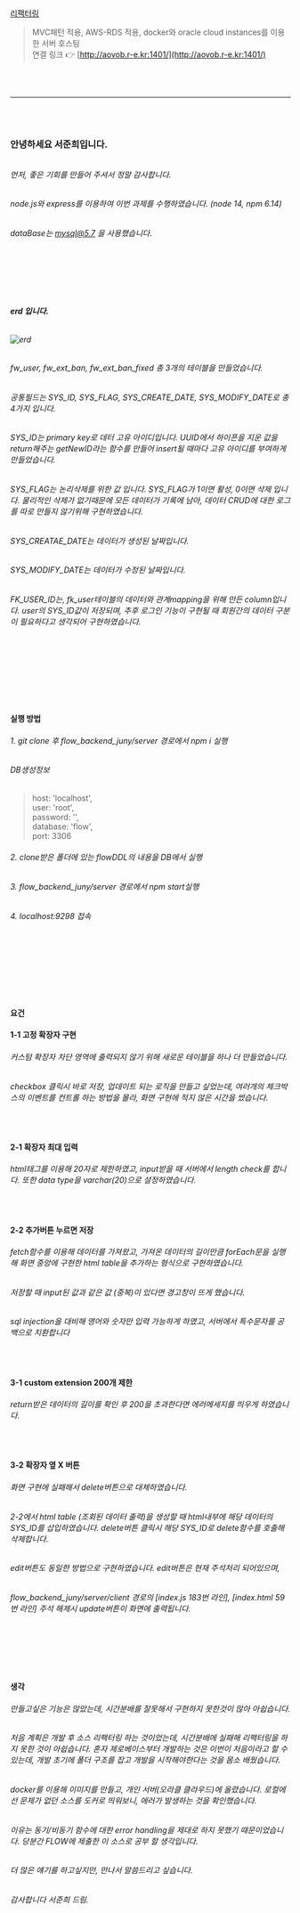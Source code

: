 <br>
<br>

[리팩터링](https://github.com/aOvOb/flow_backend_juny_refactoring)

> MVC패턴 적용, AWS-RDS 적용, docker와 oracle cloud instances를 이용한 서버 호스팅  
연결 링크 👉 [http://aovob.r-e.kr:1401/](http://aovob.r-e.kr:1401/) 

<br>
<br>

---

<br>
<br>  

### 안녕하세요 서준희입니다.
###### 
###### 먼저, 좋은 기회를 만들어 주셔서 정말 감사합니다.
###### node.js와 express를 이용하여 이번 과제를 수행하였습니다. (node 14, npm 6.14)
###### dataBase는 mysql@5.7 을 사용했습니다.
  
<br>
<br>
<br>
<br>
   
##### erd 입니다.
######    
###### ![erd](image/erd.png)
###### 
###### fw_user, fw_ext_ban, fw_ext_ban_fixed 총 3개의 테이블을 만들었습니다.  
###### 공통필드는 SYS_ID, SYS_FLAG, SYS_CREATE_DATE, SYS_MODIFY_DATE로 총 4가지 입니다.    
###### SYS_ID는 primary key로 데터 고유 아이디입니다. UUID에서 하이픈을 지운 값을 return해주는 getNewID라는 함수를 만들어 insert될 때마다 고유 아이디를 부여하게 만들었습니다.  
###### SYS_FLAG는 논리삭제를 위한 값 입니다. SYS_FLAG가 1이면 활성, 0이면 삭제 입니다. 물리적인 삭제가 없기때문에 모든 데이터가 기록에 남아, 데이터 CRUD에 대한 로그를 따로 만들지 않기위해 구현하였습니다.
###### SYS_CREATAE_DATE는 데이터가 생성된 날짜입니다. 
###### SYS_MODIFY_DATE는 데이터가 수정된 날짜입니다.
###### FK_USER_ID는, fk_user테이블의 데이터와 관계mapping을 위해 만든 column입니다. user의 SYS_ID값이 저장되며, 추후 로그인 기능이 구현될 때 회원간의 데이터 구분이 필요하다고 생각되어 구현하였습니다.


<br>
<br>
<br>
<br>
<br>
<br>


#### 실행 방법
###### 1. git clone 후 flow_backend_juny/server 경로에서 npm i 실행  
###### DB생성정보 
> host: 'localhost',  
  user: 'root',  
  password: '',  
  database: 'flow',  
  port: 3306
###### 2. clone받은 폴더에 있는 flowDDL의 내용을 DB에서 실행  
###### 3. flow_backend_juny/server 경로에서 npm start실행
###### 4. localhost:9298 접속




<br>
<br>
<br>
<br>
<br>
<br>


#### 요건
<!-- ![고정 확장자 구현 소스]() -->
#### 1-1 고정 확장자 구현
###### 커스텀 확장자 차단 영역에 출력되지 않기 위해 새로운 테이블을 하나 더 만들었습니다.
###### checkbox 클릭시 바로 저장, 업데이트 되는 로직을 만들고 싶었는데, 여러개의 체크박스의 이벤트를 컨트롤 하는 방법을 몰라, 화면 구현에 적지 않은 시간을 썼습니다.  
<!-- ###### checkbox 클릭시 해당 영역의 value가 변경되도록 만들었는데, 생각했던 것과는 다르게 클릭하는 순간 onclick이벤트를 발생시키고, 값을 변경하여 의도한것과는 반대로 작동하였습니다.  -->
<!-- ###### 체크박스별 이벤트 발생시키는 법을 몰라 결국 체크박스 각각 아이디를 만들고 각각 onclick event를 매핑해주는 소위말하는 노가다를 했습니다. -->

<br>

<!-- ![확장자 최대 입력 소스]() -->
#### 2-1 확장자 최대 입력
###### html태그를 이용해 20자로 제한하였고, input받을 때 서버에서 length check를 합니다. 또한 data type을 varchar(20)으로 설정하였습니다.  

<br>

<!-- ![저장로직 + 추가된 테이블 그리는 소스]() -->
#### 2-2 추가버튼 누르면 저장
###### fetch함수를 이용해 데이터를 가져왔고, 가져온 데이터의 길이만큼 forEach문을 실행해 화면 중앙에 구현한 html table을 추가하는 형식으로 구현하였습니다.  
###### 저장할 때 input된 값과 같은 값 (중복)이 있다면 경고창이 뜨게 했습니다. 
###### sql injection을 대비해 영어와 숫자만 입력 가능하게 하였고, 서버에서 특수문자를 공백으로 치환합니다  

<br>

<!-- ![arr length check 소스]() -->
#### 3-1 custom extension 200개 제한
###### return받은 데이터의 길이를 확인 후 200을 초과한다면 에러메세지를 띄우게 하였습니다.  

<br>

#### 3-2 확장자 옆 X 버튼
###### 화면 구현에 실패해서 delete버튼으로 대체하였습니다.  
###### 2-2에서 html table (조회된 데이터 출력)을 생성할 때 html내부에 해당 데이터의 SYS_ID를 삽입하였습니다. delete버튼 클릭시 해당 SYS_ID로 delete함수를 호출해 삭제합니다.  
###### edit버튼도 동일한 방법으로 구현하였습니다. edit버튼은 현재 주석처리 되어있으며,  
###### flow_backend_juny/server/client 경로의 [index.js 183번 라인], [index.html 59번 라인] 주석 해제시 update버튼이 화면에 출력됩니다.

<br>
<br>
<br>
<br>

#### 생각
###### 만들고싶은 기능은 많았는데, 시간분배를 잘못해서 구현하지 못한것이 많아 아쉽습니다. 
###### 처음 계획은 개발 후 소스 리팩터링 하는 것이었는데, 시간분배에 실패해 리팩터링을 하지 못한 것이 아쉽습니다. 혼자 제로베이스부터 개발하는 것은 이번이 처음이라고 할 수 있는데, 개발 초기에 폴더 구조를 잡고 개발을 시작해야한다는 것을 몸소 배웠습니다.  
###### docker를 이용해 이미지를 만들고, 개인 서버(오라클 클라우드)에 올렸습니다. 로컬에선 문제가 없던 소스를 도커로 띄워보니, 에러가 발생하는 것을 확인했습니다.  
###### 이유는 동기/비동기 함수에 대한 error handling을 제대로 하지 못했기 때문이었습니다. 당분간 FLOW에 제출한 이 소스로 공부 할 생각입니다.
###### 더 많은 얘기를 하고싶지만, 만나서 말씀드리고 싶습니다.  
###### 감사합니다 서준희 드림.  

